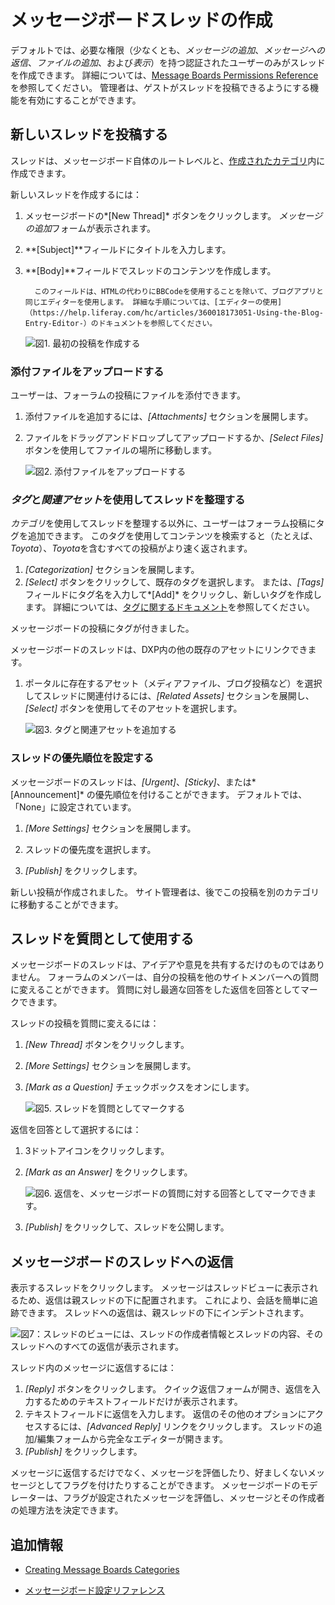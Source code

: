 # メッセージボードスレッドの作成

デフォルトでは、必要な権限（少なくとも、*メッセージの追加*、*メッセージへの返信*、*ファイルの追加*、および*表示*）を持つ認証されたユーザーのみがスレッドを作成できます。 詳細については、[Message Boards Permissions Reference](./message-boards-permissions-reference.md)を参照してください。 管理者は、ゲストがスレッドを投稿できるようにする機能を有効にすることができます。

## 新しいスレッドを投稿する

スレッドは、メッセージボード自体のルートレベルと、[作成されたカテゴリ](./creating-message-boards-categories.md)内に作成できます。

新しいスレッドを作成するには：

1.  メッセージボードの*[New Thread]* ボタンをクリックします。 *メッセージの追加*フォームが表示されます。

2.  **[Subject]**フィールドにタイトルを入力します。

3.  **[Body]**フィールドでスレッドのコンテンツを作成します。

    ``` note::
      このフィールドは、HTMLの代わりにBBCodeを使用することを除いて、ブログアプリと同じエディターを使用します。 詳細な手順については、[エディターの使用]（https://help.liferay.com/hc/articles/360018173051-Using-the-Blog-Entry-Editor-）のドキュメントを参照してください。
    ```

    ![図1. 最初の投稿を作成する](./creating-message-boards-threads/images/01.png)

### 添付ファイルをアップロードする

ユーザーは、フォーラムの投稿にファイルを添付できます。

1.  添付ファイルを追加するには、*[Attachments]* セクションを展開します。

2.  ファイルをドラッグアンドドロップしてアップロードするか、*[Select Files]* ボタンを使用してファイルの場所に移動します。

    ![図2. 添付ファイルをアップロードする](./creating-message-boards-threads/images/03.png)

### *タグ*と*関連アセット*を使用してスレッドを整理する

*カテゴリ*を使用してスレッドを整理する以外に、ユーザーはフォーラム投稿にタグを追加できます。 このタグを使用してコンテンツを検索すると（たとえば、*Toyota*）、*Toyota*を含むすべての投稿がより速く返されます。

1.  *[Categorization]* セクションを展開します。
2.  *[Select]* ボタンをクリックして、既存のタグを選択します。 または、*[Tags]* フィールドにタグ名を入力して*[Add]* をクリックし、新しいタグを作成します。 詳細については、[タグに関するドキュメント](https://help.liferay.com/hc/articles/360028820472-Tagging-Content)を参照してください。

メッセージボードの投稿にタグが付きました。

メッセージボードのスレッドは、DXP内の他の既存のアセットにリンクできます。

1.  ポータルに存在するアセット（メディアファイル、ブログ投稿など）を選択してスレッドに関連付けるには、*[Related Assets]* セクションを展開し、*[Select]* ボタンを使用してそのアセットを選択します。

    ![図3. タグと関連アセットを追加する](./creating-message-boards-threads/images/04.png)

### スレッドの優先順位を設定する

メッセージボードのスレッドは、*[Urgent]*、*[Sticky]*、または*[Announcement]* の優先順位を付けることができます。 デフォルトでは、「None」に設定されています。

1.  *[More Settings]* セクションを展開します。
    
     <!-- Broken Image Link ![Figure 4. Setting a thread priority](./creating-message-boards-threads/images/07.png) -->

2.  スレッドの優先度を選択します。

3.  *[Publish]* をクリックします。

新しい投稿が作成されました。 サイト管理者は、後でこの投稿を別のカテゴリに移動することができます。

## スレッドを質問として使用する

メッセージボードのスレッドは、アイデアや意見を共有するだけのものではありません。 フォーラムのメンバーは、自分の投稿を他のサイトメンバーへの質問に変えることができます。 質問に対し最適な回答をした返信を回答としてマークできます。

スレッドの投稿を質問に変えるには：

1.  *[New Thread]* ボタンをクリックします。

2.  *[More Settings]* セクションを展開します。

3.  *[Mark as a Question]* チェックボックスをオンにします。

    ![図5. スレッドを質問としてマークする](./creating-message-boards-threads/images/05.png)

返信を回答として選択するには：

1.  3ドットアイコンをクリックします。

2.  *[Mark as an Answer]* をクリックします。

    ![図6. 返信を、メッセージボードの質問に対する回答としてマークできます。](./creating-message-boards-threads/images/02.png)

3.  *[Publish]* をクリックして、スレッドを公開します。

## メッセージボードのスレッドへの返信

表示するスレッドをクリックします。 メッセージはスレッドビューに表示されるため、返信は親スレッドの下に配置されます。 これにより、会話を簡単に追跡できます。 スレッドへの返信は、親スレッドの下にインデントされます。

![図7：スレッドのビューには、スレッドの作成者情報とスレッドの内容、そのスレッドへのすべての返信が表示されます。](./creating-message-boards-threads/images/06.png)

スレッド内のメッセージに返信するには：

1.  *[Reply]* ボタンをクリックします。 クイック返信フォームが開き、返信を入力するためのテキストフィールドだけが表示されます。
2.  テキストフィールドに返信を入力します。 返信のその他のオプションにアクセスするには、*[Advanced Reply]* リンクをクリックします。 スレッドの追加/編集フォームから完全なエディターが開きます。
3.  *[Publish]* をクリックします。

メッセージに返信するだけでなく、メッセージを評価したり、好ましくないメッセージとしてフラグを付けたりすることができます。 メッセージボードのモデレーターは、フラグが設定されたメッセージを評価し、メッセージとその作成者の処理方法を決定できます。

## 追加情報

  - [Creating Message Boards Categories](./creating-message-boards-categories.md)

<!-- Is there a placeholder for an article on "Enabling User Mentions for Collaboration Applications"? This should be link to a placeholder.
* User can [mention other users](https://help.liferay.com/hc/en-us/articles/360028720892-Mentioning-Users) by entering the `@` character and their user name.
-->

  - [メッセージボード設定リファレンス](./message-boards-configuration-reference.md)
